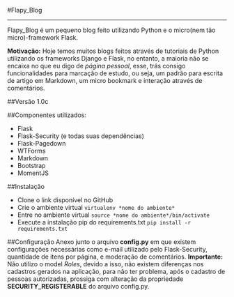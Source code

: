 #Flapy_Blog
- - -

Flapy_Blog é um pequeno blog feito utilizando Python e o micro(nem tão micro)-framework Flask.

**Motivação:** Hoje temos muitos blogs feitos através de tutoriais de Python utilizando os frameworks Django e Flask, no entanto, a maioria não se encaixa no que eu digo de *página pessoal*, esse, trás consigo funcionalidades para marcação de estudo, ou seja, um padrão para escrita de artigo em Markdown, um micro bookmark e interação através de comentários.


##Versão
1.0c


##Componentes utilizados:
- Flask
- Flask-Security (e todas suas dependências)
- Flask-Pagedown
- WTForms
- Markdown
- Bootstrap
- MomentJS


##Instalação
- Clone o link disponível no GitHub
- Crie o ambiente virtual
`virtualenv *nome do ambiente* `
- Entre no ambiente virtual
`source *nome do ambiente*/bin/activate `
- Execute a instalação pip do requirements.txt
`pip install -r requirements.txt `


##Configuração
Anexo junto o arquivo **config.py** em que existem configurações necessárias como e-mail utilizado pelo Flask-Security, quantidade de itens por página, e moderação de comentários. 
**Importante:** Não utilizo o model *Roles*, devido a isso, não existem diferenças nos cadastros gerados na aplicação, para não ter problema, após o cadastro de pessoas autorizadas, prossiga com alteração da propriedade **SECURITY_REGISTERABLE** do arquivo config.py.